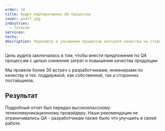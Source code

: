 ```yaml
---
order: 14
title: Аудит корпоративных QA процессов
cover: audit.jpg
industries:
  - Telecom
services:
techs:
description: Пересмотр и улучшение процессов контроля качества на стороне клиента
---
```

Цель аудита заключалась в том, чтобы внести предложения по QA процессам с целью снижения затрат и повышения качества продукции.

Мы провели более 30 встреч с разработчиками, инженерами по качеству и тех. поддержкой, как собственной, так и сторонних поставщиков.

## Результат

Подробный отчет был передан высококлассному телекоммуникационному провайдеру. Наши рекомендации не ограничивались QA - разработчикам также было что улучшить в своей работе.